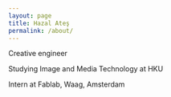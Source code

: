 ```yaml
---
layout: page
title: Hazal Ateş
permalink: /about/
---
```


Creative engineer

Studying Image and Media Technology at HKU

Intern at Fablab, Waag, Amsterdam